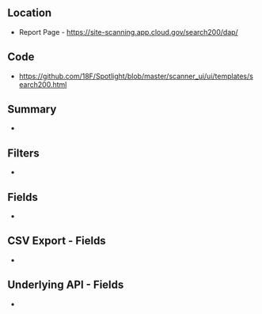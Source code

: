 ## Location

* Report Page - https://site-scanning.app.cloud.gov/search200/dap/

## Code 

* https://github.com/18F/Spotlight/blob/master/scanner_ui/ui/templates/search200.html

## Summary 

* 


## Filters

* 


## Fields 

* 

## CSV Export - Fields

* 


## Underlying API - Fields

* 
